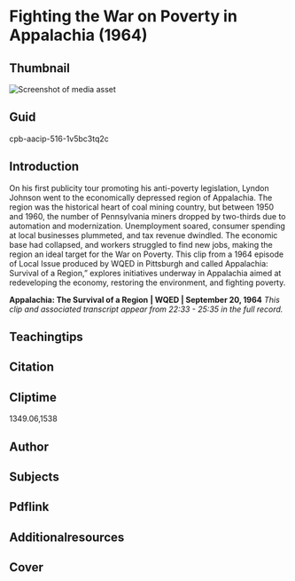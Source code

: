 # Fighting the War on Poverty in Appalachia (1964)

## Thumbnail

![Screenshot of media asset](https://s3.amazonaws.com/americanarchive.org/thumbnail/cpb-aacip-516-1v5bc3tq2c.jpg "Screenshot media asset")


## Guid
cpb-aacip-516-1v5bc3tq2c

## Introduction

On his first publicity tour promoting his anti-poverty legislation, Lyndon Johnson went to the economically depressed region of Appalachia.  The region was the historical heart of coal mining country, but between 1950 and 1960, the number of Pennsylvania miners dropped by two-thirds due to automation and modernization.  Unemployment soared, consumer spending at local businesses plummeted, and tax revenue dwindled. The economic base had collapsed, and workers struggled to find new jobs, making the region an ideal target for the War on Poverty. This clip from a 1964 episode of Local Issue produced by WQED in Pittsburgh and called Appalachia: Survival of a Region,” explores initiatives underway in Appalachia aimed at redeveloping the economy, restoring the environment, and fighting poverty.

<b>Appalachia: The Survival of a Region</b>
<b>| WQED | September 20, 1964</b>
<i>This clip and associated transcript appear from 22:33 - 25:35 in the full record.</i>

## Teachingtips

## Citation

## Cliptime

1349.06,1538

## Author
## Subjects
## Pdflink
## Additionalresources
## Cover
